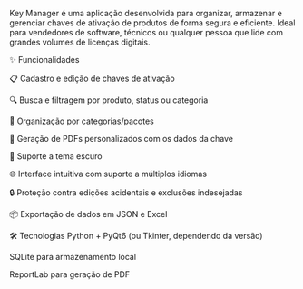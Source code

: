 Key Manager é uma aplicação desenvolvida para organizar, armazenar e gerenciar chaves de ativação de produtos de forma segura e eficiente. Ideal para vendedores de software, técnicos ou qualquer pessoa que lide com grandes volumes de licenças digitais.

✨ Funcionalidades

📋 Cadastro e edição de chaves de ativação

🔍 Busca e filtragem por produto, status ou categoria

📁 Organização por categorias/pacotes

🧾 Geração de PDFs personalizados com os dados da chave

🌙 Suporte a tema escuro

🌐 Interface intuitiva com suporte a múltiplos idiomas

🔒 Proteção contra edições acidentais e exclusões indesejadas

📦 Exportação de dados em JSON e Excel

🛠 Tecnologias
Python + PyQt6 (ou Tkinter, dependendo da versão)

SQLite para armazenamento local

ReportLab para geração de PDF
